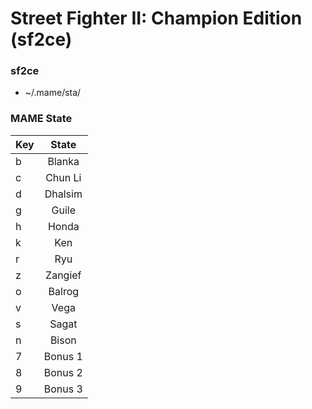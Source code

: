 # Street Fighter II: Champion Edition (sf2ce)

### sf2ce 

- ~/.mame/sta/

### MAME State

| Key     | State           |
| ------- |:---------------:|
| b       | Blanka          |
| c       | Chun Li         |
| d       | Dhalsim         |
| g       | Guile           |
| h       | Honda           |
| k       | Ken             |
| r       | Ryu             |
| z       | Zangief         |
| o       | Balrog          |
| v       | Vega            |
| s       | Sagat           |
| n       | Bison           |
| 7       | Bonus 1         |
| 8       | Bonus 2         |
| 9       | Bonus 3         |

